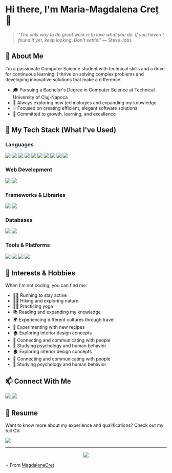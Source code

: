 # Hi there, I'm Maria-Magdalena Creț 👋

> *"The only way to do great work is to love what you do. If you haven't found it yet, keep looking. Don't settle."* — Steve Jobs

## 💫 About Me
I'm a passionate Computer Science student with technical skills and a drive for continuous learning. I thrive on solving complex problems and developing innovative solutions that make a difference.

- 🎓 Pursuing a Bachelor's Degree in Computer Science at Technical University of Cluj-Napoca
- 🌱 Always exploring new technologies and expanding my knowledge
- 💡 Focused on creating efficient, elegant software solutions
- 🚀 Committed to growth, learning, and excellence

## 🚀 My Tech Stack (What I've Used)

### Languages
<div>
  <img src="https://img.shields.io/badge/C-00599C?style=for-the-badge&logo=c&logoColor=white"/>
  <img src="https://img.shields.io/badge/C%2B%2B-00599C?style=for-the-badge&logo=c%2B%2B&logoColor=white"/>
  <img src="https://img.shields.io/badge/Java-ED8B00?style=for-the-badge&logo=openjdk&logoColor=white"/>
  <img src="https://img.shields.io/badge/JavaScript-F7DF1E?style=for-the-badge&logo=javascript&logoColor=black"/>
  <img src="https://img.shields.io/badge/Python-3776AB?style=for-the-badge&logo=python&logoColor=white"/>
  <img src="https://img.shields.io/badge/SQL-4479A1?style=for-the-badge&logo=mysql&logoColor=white"/>
  <img src="https://img.shields.io/badge/Assembly-654FF0?style=for-the-badge&logo=assembly&logoColor=white"/>
  <img src="https://img.shields.io/badge/VHDL-007396?style=for-the-badge&logo=vhdl&logoColor=white"/>
  <img src="https://img.shields.io/badge/Elm-1293D8?style=for-the-badge&logo=elm&logoColor=white"/>
  <img src="https://img.shields.io/badge/Haskell-5D4F85?style=for-the-badge&logo=haskell&logoColor=white"/>
</div>

### Web Development
<div>
  <img src="https://img.shields.io/badge/HTML5-E34F26?style=for-the-badge&logo=html5&logoColor=white"/>
  <img src="https://img.shields.io/badge/CSS3-1572B6?style=for-the-badge&logo=css3&logoColor=white"/>
</div>

### Frameworks & Libraries
<div>
  <img src="https://img.shields.io/badge/Spring-6DB33F?style=for-the-badge&logo=spring&logoColor=white"/>
  <img src="https://img.shields.io/badge/OpenGL-5586A4?style=for-the-badge&logo=opengl&logoColor=white"/>
</div>

### Databases
<div>
  <img src="https://img.shields.io/badge/MySQL-4479A1?style=for-the-badge&logo=mysql&logoColor=white"/>
  <img src="https://img.shields.io/badge/PostgreSQL-316192?style=for-the-badge&logo=postgresql&logoColor=white"/>
</div>

### Tools & Platforms
<div>
  <img src="https://img.shields.io/badge/Arduino-00979D?style=for-the-badge&logo=Arduino&logoColor=white"/>
  <img src="https://img.shields.io/badge/Git-F05032?style=for-the-badge&logo=git&logoColor=white"/>
  <img src="https://img.shields.io/badge/Linux-FCC624?style=for-the-badge&logo=linux&logoColor=black"/>
  <img src="https://img.shields.io/badge/LaTeX-008080?style=for-the-badge&logo=latex&logoColor=white"/>
</div>

## 🌈 Interests & Hobbies

When I'm not coding, you can find me:
- 🏃‍♀️ Running to stay active
- 🧗‍♀️ Hiking and exploring nature
- 🧘‍♀️ Practicing yoga
- 📚 Reading and expanding my knowledge
- 🌍 Experiencing different cultures through travel
- 🍳 Experimenting with new recipes
- 🏠 Exploring interior design concepts
- 👥 Connecting and communicating with people
- 🧠 Studying psychology and human behavior
- 🏠 Exploring interior design concepts
- 👥 Connecting and communicating with people
- 🧠 Studying psychology and human behavior

## 📫 Connect With Me

<div>
  <a href="mailto:magdalenacret15@yahoo.com">
    <img src="https://img.shields.io/badge/Email-D14836?style=for-the-badge&logo=gmail&logoColor=white" />
  </a>
  <a href="https://github.com/MagdalenaCret">
    <img src="https://img.shields.io/badge/GitHub-100000?style=for-the-badge&logo=github&logoColor=white" />
  </a>
</div>

## 📄 Resume

Want to know more about my experience and qualifications? Check out my full CV:

<div>
  <a href="YOUR_CV_LINK_HERE">
    <img src="https://img.shields.io/badge/View%20CV-4285F4?style=for-the-badge&logo=googledrive&logoColor=white" />
  </a>
</div>

---

<p align="center">
  <img src="https://komarev.com/ghpvc/?username=MagdalenaCret&color=blueviolet&style=flat-square&label=Profile+Views" />
</p>

⭐️ From [MagdalenaCret](https://github.com/MagdalenaCret)
